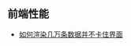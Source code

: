 ## 前端性能

+ [如何渲染几万条数据并不卡住界面](https://github.com/chenqf/blog/blob/master/articles/前端性能/如何渲染几万条数据并不卡住界面/README.md)
